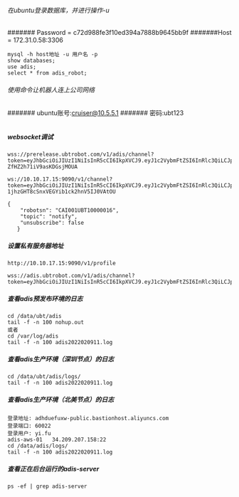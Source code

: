 ###### 在ubuntu登录数据库，并进行操作-u 
####### Password = c72d988fe3f10ed394a7888b9645bb9f
#######Host = 172.31.0.58:3306
```text
mysql -h host地址 -u 用户名 -p
show databases;
use adis;
select * from adis_robot;
```

###### 使用命令让机器人连上公司网络
####### ubuntu账号:cruiser@10.5.5.1
####### 密码:ubt123
```text
```

##### websocket调试
```text
wss://prerelease.ubtrobot.com/v1/adis/channel?token=eyJhbGciOiJIUzI1NiIsInR5cCI6IkpXVCJ9.eyJ1c2VybmFtZSI6InRlc3QiLCJpZCI6OCwicGFzc3dvcmQiOiIyNWQ1NWFkMjgzYWE0MDBhZjQ2NGM3NmQ3MTNjMDdhZCIsImNvbXBhbnlpZCI6IlRFU1QiLCJleHAiOjE2MzI5MTQzMzEsImlzcyI6Imh0dHBzOi8vYWRpcy1zZXJ2ZXIvIn0.ApAj4l0PjteEdYgKkwil-ZfHZ2h71iV9asKDGsjMOUA

ws://10.10.17.15:9090/v1/channel?token=eyJhbGciOiJIUzI1NiIsInR5cCI6IkpXVCJ9.eyJ1c2VybmFtZSI6InRlc3QiLCJpZCI6MiwicGFzc3dvcmQiOiJlMTBhZGMzOTQ5YmE1OWFiYmU1NmUwNTdmMjBmODgzZSIsImNvbXBhbnlpZCI6InVidGVjaCIsImV4cCI6MTYzMjg4NTgyOSwiaXNzIjoiaHR0cHM6Ly9hZGlzLXNlcnZlci8ifQ.6zPw6zL4-1jhzGHT8cSnxVEGYib1ck2hnV5IJ0VAtOU
```

```text
{
   	"robotsn": "CAI001UBT10000016",
   	"topic": "notify",
   	"unsubscribe": false
   }
```

##### 设置私有服务器地址
```text
http://10.10.17.15:9090/v1/profile
```


```text
wss://adis.ubtrobot.com/v1/adis/channel?token=eyJhbGciOiJIUzI1NiIsInR5cCI6IkpXVCJ9.eyJ1c2VybmFtZSI6InRlc3QiLCJpZCI6NDgsInBhc3N3b3JkIjoiMjVkNTVhZDI4M2FhNDAwYWY0NjRjNzZkNzEzYzA3YWQiLCJjb21wYW55aWQiOiJURVNUIiwiZXhwIjoxNjM3MDYzNzIzLCJpc3MiOiJodHRwczovL2FkaXMtc2VydmVyLyJ9.k__hP12DP9nf_0i70DpDJOpXaMCUK5PE455GM868idw
```

##### 查看adis预发布环境的日志
```text
cd /data/ubt/adis
tail -f -n 100 nohup.out
或者
cd /var/log/adis
tail -f -n 100 adis2022020911.log
```

##### 查看adis生产环境（深圳节点）的日志
```text
cd /data/ubt/adis/logs/
tail -f -n 100 adis2022020911.log
```

##### 查看adis生产环境（北美节点）的日志
```text
登录地址: adhduefuxw-public.bastionhost.aliyuncs.com
登录端口: 60022
登录用户: yi.fu
adis-aws-01   34.209.207.158:22
cd /data/adis/logs/
tail -f -n 100 adis2022020911.log
```

##### 查看正在后台运行的adis-server
```text
ps -ef | grep adis-server
```